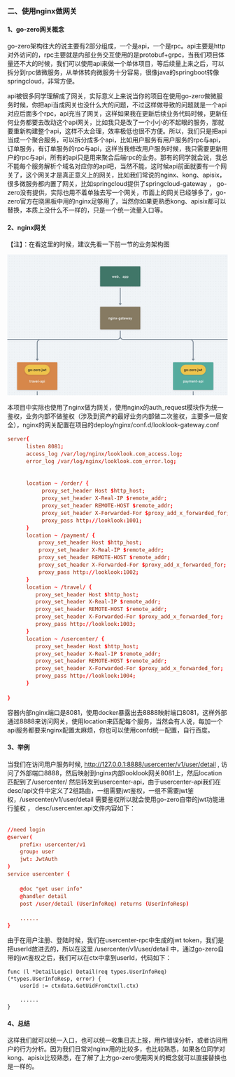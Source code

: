 ### 二、使用nginx做网关




#### 1、go-zero网关概念

go-zero架构往大的说主要有2部分组成，一个是api，一个是rpc。api主要是http对外访问的，rpc主要就是内部业务交互使用的是protobuf+grpc，当我们项目体量还不大的时候，我们可以使用api来做一个单体项目，等后续量上来之后，可以拆分到rpc做微服务，从单体转向微服务十分容易，很像java的springboot转像springcloud，非常方便。

api被很多同学理解成了网关，实际意义上来说当你的项目在使用go-zero做微服务时候，你把api当成网关也没什么大的问题，不过这样做导致的问题就是一个api对应后面多个rpc，api充当了网关，这样如果我在更新后续业务代码时候，更新任何业务都要去改动这个api网关，比如我只是改了一个小小的不起眼的服务，那就要重新构建整个api，这样不太合理，效率极低也很不方便。所以，我们只是把api当成一个聚合服务，可以拆分成多个api，比如用户服务有用户服务的rpc与api，订单服务，有订单服务的rpc与api，这样当我修改用户服务时候，我只需要更新用户的rpc与api，所有的api只是用来聚合后端rpc的业务。那有的同学就会说，我总不能每个服务解析个域名对应你的api吧，当然不能，这时候api前面就要有一个网关了，这个网关才是真正意义上的网关，比如我们常说的nginx、kong、apisix，很多微服务都内置了网关，比如springcloud提供了springcloud-gateway ， go-zero没有提供，实际也用不着单独去写一个网关，市面上的网关已经够多了，go-zero官方在晓黑板中用的nginx足够用了，当然你如果更熟悉kong、apisix都可以替换，本质上没什么不一样的，只是一个统一流量入口等。



#### 2、nginx网关

【注】：在看这里的时候，建议先看一下前一节的业务架构图

![nginx-svc](./images/2/nginx-gateway.jpg)

本项目中实际也使用了nginx做为网关，使用nginx的auth_request模块作为统一鉴权，业务内部不做鉴权（涉及到资产的最好业务内部做二次鉴权，主要多一层安全），nginx的网关配置在项目的deploy/nginx/conf.d/looklook-gateway.conf

```conf
server{
      listen 8081;
      access_log /var/log/nginx/looklook.com_access.log;
      error_log /var/log/nginx/looklook.com_error.log;


      location ~ /order/ {
           proxy_set_header Host $http_host;
           proxy_set_header X-Real-IP $remote_addr;
           proxy_set_header REMOTE-HOST $remote_addr;
           proxy_set_header X-Forwarded-For $proxy_add_x_forwarded_for;
           proxy_pass http://looklook:1001;
      }
      location ~ /payment/ {
          proxy_set_header Host $http_host;
          proxy_set_header X-Real-IP $remote_addr;
          proxy_set_header REMOTE-HOST $remote_addr;
          proxy_set_header X-Forwarded-For $proxy_add_x_forwarded_for;
          proxy_pass http://looklook:1002;
      }
      location ~ /travel/ {
         proxy_set_header Host $http_host;
         proxy_set_header X-Real-IP $remote_addr;
         proxy_set_header REMOTE-HOST $remote_addr;
         proxy_set_header X-Forwarded-For $proxy_add_x_forwarded_for;
         proxy_pass http://looklook:1003;
      }
      location ~ /usercenter/ {
         proxy_set_header Host $http_host;
         proxy_set_header X-Real-IP $remote_addr;
         proxy_set_header REMOTE-HOST $remote_addr;
         proxy_set_header X-Forwarded-For $proxy_add_x_forwarded_for;
         proxy_pass http://looklook:1004;
      }

}
```

容器内部nginx端口是8081，使用docker暴露出去8888映射端口8081，这样外部通过8888来访问网关，使用location来匹配每个服务，当然会有人说，每加一个api服务都要来nginx配置太麻烦，你也可以使用confd统一配置，自行百度。



#### 3、举例

当我们在访问用户服务时候, http://127.0.0.1:8888/usercenter/v1/user/detail , 访问了外部端口8888，然后映射到nginx内部looklook网关8081上，然后location匹配到了/usercenter/ 然后转发到usercenter-api，由于usercenter-api我们在desc/api文件中定义了2组路由，一组需要jwt鉴权，一组不需要jwt鉴权，/usercenter/v1/user/detail 需要鉴权所以就会使用go-zero自带的jwt功能进行鉴权 ， desc/usercenter.api文件内容如下：

```conf

//need login
@server(
	prefix: usercenter/v1
	group: user
	jwt: JwtAuth
)
service usercenter {

	@doc "get user info"
	@handler detail
	post /user/detail (UserInfoReq) returns (UserInfoResp)

	......
}
```



由于在用户注册、登陆时候，我们在usercenter-rpc中生成的jwt token，我们是把userId放进去的，所以在这里 /usercenter/v1/user/detail 中，通过go-zero自带的jwt鉴权之后，我们可以在ctx中拿到userId，代码如下：

```text
func (l *DetailLogic) Detail(req types.UserInfoReq) (*types.UserInfoResp, error) {
	userId := ctxdata.GetUidFromCtx(l.ctx)

	......
}
```



#### 4、总结

这样我们就可以统一入口，也可以统一收集日志上报，用作错误分析，或者访问用户的行为分析。因为我们日常对nginx用的比较多，也比较熟悉，如果各位同学对kong、apisix比较熟悉，在了解了上方go-zero使用网关的概念就可以直接替换也是一样的。
